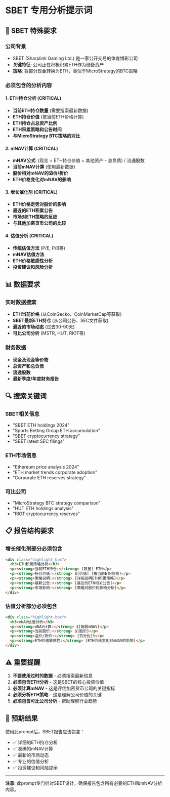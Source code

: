# SBET 专用分析提示词

## 🎯 **SBET 特殊要求**

### **公司背景**
- SBET (Sharplink Gaming Ltd.) 是一家公开交易的体育博彩公司
- **关键特征**: 公司正在积极积累ETH作为储备资产
- **策略**: 将部分现金转换为ETH，类似于MicroStrategy的BTC策略

### **必须包含的分析内容**

#### **1. ETH持仓分析 (CRITICAL)**
- **当前ETH持仓数量** (需要搜索最新数据)
- **ETH持仓价值** (按当前ETH价格计算)
- **ETH持仓占总资产比例**
- **ETH积累策略和公告时间**
- **与MicroStrategy BTC策略的对比**

#### **2. mNAV计算 (CRITICAL)**
- **mNAV公式**: (现金 + ETH持仓价值 + 其他资产 - 总负债) / 流通股数
- **当前mNAV计算** (使用最新数据)
- **股价相对mNAV的溢价/折价**
- **ETH价格变化对mNAV的影响**

#### **3. 增长催化剂 (CRITICAL)**
- **ETH价格走势对股价的影响**
- **最近的ETH积累公告**
- **市场对ETH策略的反应**
- **与其他加密货币公司的比较**

#### **4. 估值分析 (CRITICAL)**
- **传统估值方法** (P/E, P/B等)
- **mNAV估值方法**
- **ETH价格敏感性分析**
- **投资建议和风险分析**

## 📊 **数据要求**

### **实时数据搜索**
- **ETH当前价格** (从CoinGecko、CoinMarketCap等获取)
- **SBET最新ETH持仓** (从公司公告、SEC文件获取)
- **最近的市场动态** (过去30-90天)
- **可比公司分析** (MSTR, HUT, RIOT等)

### **财务数据**
- **现金及现金等价物**
- **总资产和总负债**
- **流通股数**
- **最新季度/年度财务报告**

## 🔍 **搜索关键词**

### **SBET相关信息**
- "SBET ETH holdings 2024"
- "Sports Betting Group ETH accumulation"
- "SBET cryptocurrency strategy"
- "SBET latest SEC filings"

### **ETH市场信息**
- "Ethereum price analysis 2024"
- "ETH market trends corporate adoption"
- "Corporate ETH reserves strategy"

### **可比公司**
- "MicroStrategy BTC strategy comparison"
- "HUT ETH holdings analysis"
- "RIOT cryptocurrency reserves"

## 📋 **报告结构要求**

### **增长催化剂部分必须包含**
```html
<div class="highlight-box">
  <h3>ETH积累策略分析</h3>
  <p><strong>当前ETH持仓:</strong> [数量] ETH</p>
  <p><strong>持仓价值:</strong> $[价值] (按当前ETH价格)</p>
  <p><strong>策略说明:</strong> [详细说明ETH积累策略]</p>
  <p><strong>最新公告:</strong> [最近的ETH相关公告]</p>
  <p><strong>市场影响:</strong> [策略对股价的影响分析]</p>
</div>
```

### **估值分析部分必须包含**
```html
<div class="highlight-box">
  <h3>mNAV估值分析</h3>
  <p><strong>mNAV计算:</strong> $[每股mNAV]</p>
  <p><strong>当前股价:</strong> $[股价]</p>
  <p><strong>溢价/折价:</strong> [百分比]%</p>
  <p><strong>ETH价格敏感性:</strong> [ETH价格变化对mNAV的影响]</p>
</div>
```

## ⚠️ **重要提醒**

1. **不要使用过时的数据** - 必须搜索最新信息
2. **必须包含ETH分析** - 这是SBET的核心投资价值
3. **必须计算mNAV** - 这是评估加密货币公司的关键指标
4. **必须分析ETH策略** - 这是理解公司价值的关键
5. **必须包含可比公司分析** - 帮助理解行业趋势

## 🎯 **预期结果**

使用此prompt后，SBET报告应该包含：
- ✅ 详细的ETH持仓分析
- ✅ 准确的mNAV计算
- ✅ 最新的市场动态
- ✅ 专业的估值分析
- ✅ 投资建议和风险提示

---

**注意**: 此prompt专门针对SBET设计，确保报告包含所有必要的ETH和mNAV分析内容。
